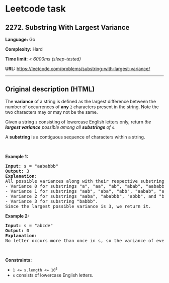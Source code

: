 # Leetcode task 

##  2272. Substring With Largest Variance
**Language:** 
Go

**Complexity:** 
Hard

**Time limit:**
_< 6000ms (sleep-tested)_

**URL:** https://leetcode.com/problems/substring-with-largest-variance/

---
## Original description (HTML)

<div><div><p>The <strong>variance</strong> of a string is defined as the largest difference between the number of occurrences of <strong>any</strong> <code>2</code> characters present in the string. Note the two characters may or may not be the same.</p>

<p>Given a string <code>s</code> consisting of lowercase English letters only, return <em>the <strong>largest variance</strong> possible among all <strong>substrings</strong> of</em> <code>s</code>.</p>

<p>A <strong>substring</strong> is a contiguous sequence of characters within a string.</p>

<p>&nbsp;</p>
<p><strong>Example 1:</strong></p>

<pre><strong>Input:</strong> s = "aababbb"
<strong>Output:</strong> 3
<strong>Explanation:</strong>
All possible variances along with their respective substrings are listed below:
- Variance 0 for substrings "a", "aa", "ab", "abab", "aababb", "ba", "b", "bb", and "bbb".
- Variance 1 for substrings "aab", "aba", "abb", "aabab", "ababb", "aababbb", and "bab".
- Variance 2 for substrings "aaba", "ababbb", "abbb", and "babb".
- Variance 3 for substring "babbb".
Since the largest possible variance is 3, we return it.
</pre>

<p><strong>Example 2:</strong></p>

<pre><strong>Input:</strong> s = "abcde"
<strong>Output:</strong> 0
<strong>Explanation:</strong>
No letter occurs more than once in s, so the variance of every substring is 0.
</pre>

<p>&nbsp;</p>
<p><strong>Constraints:</strong></p>

<ul>
	<li><code>1 &lt;= s.length &lt;= 10<sup>4</sup></code></li>
	<li><code>s</code> consists of lowercase English letters.</li>
</ul>
</div></div>